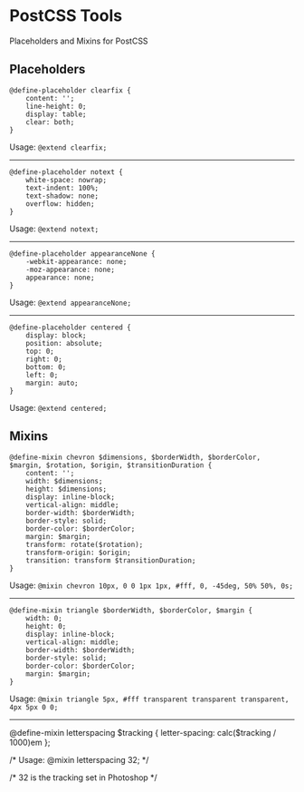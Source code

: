 # PostCSS Tools

Placeholders and Mixins for PostCSS

## Placeholders

```
@define-placeholder clearfix { 
	content: ''; 
	line-height: 0; 
	display: table; 
	clear: both; 
}
```

Usage: `@extend clearfix;`

-----

```
@define-placeholder notext { 
	white-space: nowrap; 
	text-indent: 100%; 
	text-shadow: none; 
	overflow: hidden; 
}
```

Usage: `@extend notext;`

-----

```
@define-placeholder appearanceNone { 
	-webkit-appearance: none; 
	-moz-appearance: none; 
	appearance: none; 
}
```

Usage: `@extend appearanceNone;`

-----

```
@define-placeholder centered { 
	display: block; 
	position: absolute; 
	top: 0; 
	right: 0; 
	bottom: 0; 
	left: 0; 
	margin: auto; 
}
```

Usage: `@extend centered;`

## Mixins

```
@define-mixin chevron $dimensions, $borderWidth, $borderColor, $margin, $rotation, $origin, $transitionDuration { 
	content: ''; 
	width: $dimensions; 
	height: $dimensions; 
	display: inline-block; 
	vertical-align: middle; 
	border-width: $borderWidth; 
	border-style: solid; 
	border-color: $borderColor; 
	margin: $margin; 
	transform: rotate($rotation); 
	transform-origin: $origin; 
	transition: transform $transitionDuration; 
}
```

Usage: `@mixin chevron 10px, 0 0 1px 1px, #fff, 0, -45deg, 50% 50%, 0s;`

-----

```
@define-mixin triangle $borderWidth, $borderColor, $margin { 
	width: 0; 
	height: 0; 
	display: inline-block; 
	vertical-align: middle; 
	border-width: $borderWidth; 
	border-style: solid; 
	border-color: $borderColor; 
	margin: $margin; 
}
```

Usage: `@mixin triangle 5px, #fff transparent transparent transparent, 4px 5px 0 0;`

-----

@define-mixin letterspacing $tracking { 
	letter-spacing: calc($tracking / 1000)em 
};

/*  Usage: @mixin letterspacing 32; */

/*  32 is the tracking set in Photoshop  */
